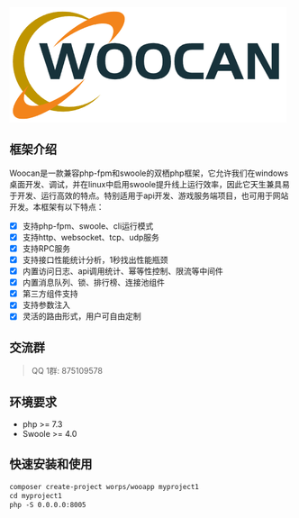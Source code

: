![](./logo.png)

## <a id="description">框架介绍</a>

Woocan是一款兼容php-fpm和swoole的双栖php框架，它允许我们在windows桌面开发、调试，并在linux中启用swoole提升线上运行效率，因此它天生兼具易于开发、运行高效的特点。特别适用于api开发、游戏服务端项目，也可用于网站开发。本框架有以下特点：
- [x] 支持php-fpm、swoole、cli运行模式
- [x] 支持http、websocket、tcp、udp服务
- [x] 支持RPC服务
- [x] 支持接口性能统计分析，1秒找出性能瓶颈
- [x] 内置访问日志、api调用统计、幂等性控制、限流等中间件
- [x] 内置消息队列、锁、排行榜、连接池组件
- [x] 第三方组件支持
- [x] 支持参数注入
- [x] 灵活的路由形式，用户可自由定制

## <a id="qq">交流群</a>

> QQ 1群: 875109578

## <a id="env">环境要求</a>
- php >= 7.3  
- Swoole >= 4.0  

## <a id="install">快速安装和使用</a>
```
composer create-project worps/wooapp myproject1
cd myproject1
php -S 0.0.0.0:8005
```
